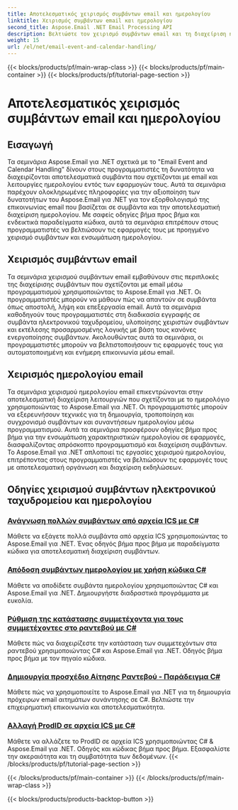 ```yaml
---
title: Αποτελεσματικός χειρισμός συμβάντων email και ημερολογίου
linktitle: Χειρισμός συμβάντων email και ημερολογίου
second_title: Aspose.Email .NET Email Processing API
description: Βελτιώστε τον χειρισμό συμβάντων email και τη διαχείριση ημερολογίου με το Aspose.Email for .NET tutorials. Μάθετε να αυτοματοποιείτε συμβάντα email και να ενσωματώνετε απρόσκοπτα τις λειτουργίες του ημερολογίου.
weight: 15
url: /el/net/email-event-and-calendar-handling/
---
```


{{< blocks/products/pf/main-wrap-class >}}
{{< blocks/products/pf/main-container >}}
{{< blocks/products/pf/tutorial-page-section >}}

# Αποτελεσματικός χειρισμός συμβάντων email και ημερολογίου


## Εισαγωγή

Τα σεμινάρια Aspose.Email για .NET σχετικά με το "Email Event and Calendar Handling" δίνουν στους προγραμματιστές τη δυνατότητα να διαχειρίζονται αποτελεσματικά συμβάντα που σχετίζονται με email και λειτουργίες ημερολογίου εντός των εφαρμογών τους. Αυτά τα σεμινάρια παρέχουν ολοκληρωμένες πληροφορίες για την αξιοποίηση των δυνατοτήτων του Aspose.Email για .NET για τον εξορθολογισμό της επικοινωνίας email που βασίζεται σε συμβάντα και την αποτελεσματική διαχείριση ημερολογίου. Με σαφείς οδηγίες βήμα προς βήμα και ενδεικτικά παραδείγματα κώδικα, αυτά τα σεμινάρια επιτρέπουν στους προγραμματιστές να βελτιώσουν τις εφαρμογές τους με προηγμένο χειρισμό συμβάντων και ενσωμάτωση ημερολογίου.

## Χειρισμός συμβάντων email

Τα σεμινάρια χειρισμού συμβάντων email εμβαθύνουν στις περιπλοκές της διαχείρισης συμβάντων που σχετίζονται με email μέσω προγραμματισμού χρησιμοποιώντας το Aspose.Email για .NET. Οι προγραμματιστές μπορούν να μάθουν πώς να απαντούν σε συμβάντα όπως αποστολή, λήψη και επεξεργασία email. Αυτά τα σεμινάρια καθοδηγούν τους προγραμματιστές στη διαδικασία εγγραφής σε συμβάντα ηλεκτρονικού ταχυδρομείου, υλοποίησης χειριστών συμβάντων και εκτέλεσης προσαρμοσμένης λογικής με βάση τους κανόνες ενεργοποίησης συμβάντων. Ακολουθώντας αυτά τα σεμινάρια, οι προγραμματιστές μπορούν να βελτιστοποιήσουν τις εφαρμογές τους για αυτοματοποιημένη και ενήμερη επικοινωνία μέσω email.

## Χειρισμός ημερολογίου email

Τα σεμινάρια χειρισμού ημερολογίου email επικεντρώνονται στην αποτελεσματική διαχείριση λειτουργιών που σχετίζονται με το ημερολόγιο χρησιμοποιώντας το Aspose.Email για .NET. Οι προγραμματιστές μπορούν να εξερευνήσουν τεχνικές για τη δημιουργία, τροποποίηση και συγχρονισμό συμβάντων και συναντήσεων ημερολογίου μέσω προγραμματισμού. Αυτά τα σεμινάρια προσφέρουν οδηγίες βήμα προς βήμα για την ενσωμάτωση χαρακτηριστικών ημερολογίου σε εφαρμογές, διασφαλίζοντας απρόσκοπτο προγραμματισμό και διαχείριση συμβάντων. Το Aspose.Email για .NET απλοποιεί τις εργασίες χειρισμού ημερολογίου, επιτρέποντας στους προγραμματιστές να βελτιώσουν τις εφαρμογές τους με αποτελεσματική οργάνωση και διαχείριση εκδηλώσεων.

## Οδηγίες χειρισμού συμβάντων ηλεκτρονικού ταχυδρομείου και ημερολογίου

### [Ανάγνωση πολλών συμβάντων από αρχεία ICS με C#](./reading-multiple-events-from-ics-files-with-csharp/)
Μάθετε να εξάγετε πολλά συμβάντα από αρχεία ICS χρησιμοποιώντας το Aspose.Email για .NET. Ένας οδηγός βήμα προς βήμα με παραδείγματα κώδικα για αποτελεσματική διαχείριση συμβάντων.
### [Απόδοση συμβάντων ημερολογίου με χρήση κώδικα C#](./rendering-calendar-events-using-csharp-code/)
Μάθετε να αποδίδετε συμβάντα ημερολογίου χρησιμοποιώντας C# και Aspose.Email για .NET. Δημιουργήστε διαδραστικά προγράμματα με ευκολία.
### [Ρύθμιση της κατάστασης συμμετέχοντα για τους συμμετέχοντες στο ραντεβού με C#](./setting-participant-status-for-appointment-attendees-with-csharp/)
Μάθετε πώς να διαχειρίζεστε την κατάσταση των συμμετεχόντων στα ραντεβού χρησιμοποιώντας C# και Aspose.Email για .NET. Οδηγός βήμα προς βήμα με τον πηγαίο κώδικα.
### [Δημιουργία προσχέδιο Αίτησης Ραντεβού - Παράδειγμα C#](./crafting-a-draft-appointment-request-csharp-example/)
Μάθετε πώς να χρησιμοποιείτε το Aspose.Email για .NET για τη δημιουργία πρόχειρων email αιτημάτων συνάντησης σε C#. Βελτιώστε την επιχειρηματική επικοινωνία και αποτελεσματικότητα.
### [Αλλαγή ProdID σε αρχεία ICS με C#](./altering-prodid-in-ics-files-with-csharp/)
Μάθετε να αλλάζετε το ProdID σε αρχεία ICS χρησιμοποιώντας C# & Aspose.Email για .NET. Οδηγός και κώδικας βήμα προς βήμα. Εξασφαλίστε την ακεραιότητα και τη συμβατότητα των δεδομένων. 
{{< /blocks/products/pf/tutorial-page-section >}}

{{< /blocks/products/pf/main-container >}}
{{< /blocks/products/pf/main-wrap-class >}}

{{< blocks/products/products-backtop-button >}}
